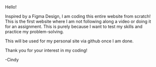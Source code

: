 Hello!

Inspired by a Figma Design, I am coding this entire website from scratch! 
This is the first website where I am not following along a video or doing it for an assignment. This is purely because I want to test my skills and practice my problem-solving. 

This will be used for my personal site via github once I am done. 

Thank you for your interest in my coding!

-Cindy
